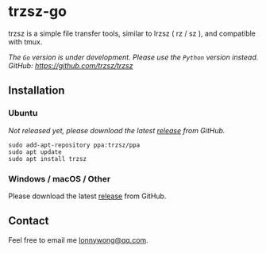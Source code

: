 # trzsz-go
trzsz is a simple file transfer tools, similar to lrzsz ( rz / sz ), and compatible with tmux.

*The `Go` version is under development. Please use the `Python` version instead. GitHub: https://github.com/trzsz/trzsz*


## Installation

### Ubuntu
*Not released yet, please download the latest [release](https://github.com/trzsz/trzsz-go/releases) from GitHub.*

```
sudo add-apt-repository ppa:trzsz/ppa
sudo apt update
sudo apt install trzsz
```

### Windows / macOS / Other

Please download the latest [release](https://github.com/trzsz/trzsz-go/releases) from GitHub.


## Contact

Feel free to email me <lonnywong@qq.com>.
